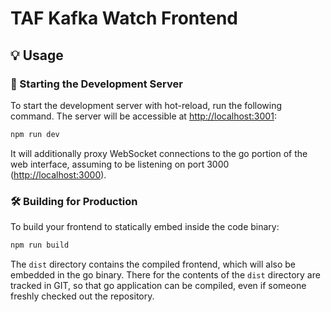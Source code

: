 # TAF Kafka Watch Frontend

## 💡 Usage

### 🚀 Starting the Development Server

To start the development server with hot-reload, run the following command. The server will be accessible at [http://localhost:3001](http://localhost:3001):

```bash
npm run dev
```

It will additionally proxy WebSocket connections to the go portion of the web interface, assuming to be listening on port 3000 ([http://localhost:3000](http://localhost:3000)).

### 🛠️ Building for Production

To build your frontend to statically embed inside the code binary:

```bash
npm run build
```

The `dist` directory contains the compiled frontend, which will also be embedded in the go binary.
There for the contents of the `dist` directory are tracked in GIT, so that go application can be compiled, even if someone freshly checked out the repository.
